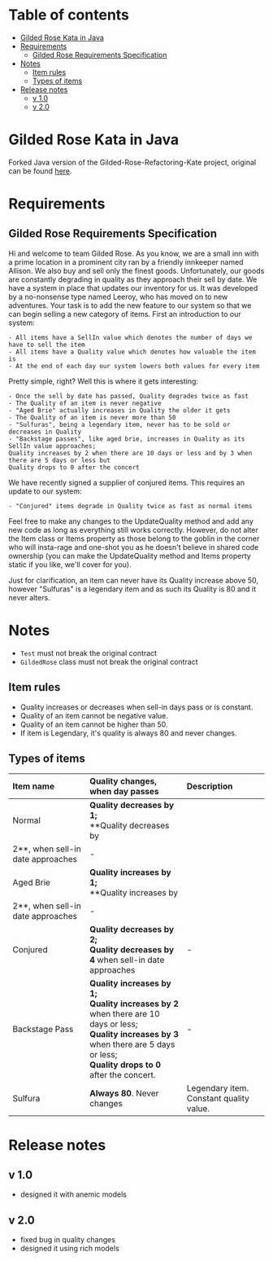 # Table of contents

- [Gilded Rose Kata in Java](#gilded-rose-kata-in-java)
- [Requirements](#requirements)
    * [Gilded Rose Requirements Specification](#gilded-rose-requirements-specification)
- [Notes](#notes)
    * [Item rules](#item-rules)
    * [Types of items](#types-of-items)
- [Release notes](#release-notes)
    * [v 1.0](#v-10)
    * [v 2.0](#v-20)

# Gilded Rose Kata in Java

Forked Java version of the Gilded-Rose-Refactoring-Kate project, original can be found
[here](https://github.com/emilybache/GildedRose-Refactoring-Kata).

# Requirements

## Gilded Rose Requirements Specification

Hi and welcome to team Gilded Rose. As you know, we are a small inn with a prime location in a
prominent city ran by a friendly innkeeper named Allison. We also buy and sell only the finest
goods. Unfortunately, our goods are constantly degrading in quality as they approach their sell by
date. We have a system in place that updates our inventory for us. It was developed by a no-nonsense
type named Leeroy, who has moved on to new adventures. Your task is to add the new feature to our
system so that we can begin selling a new category of items. First an introduction to our system:

	- All items have a SellIn value which denotes the number of days we have to sell the item
	- All items have a Quality value which denotes how valuable the item is
	- At the end of each day our system lowers both values for every item

Pretty simple, right? Well this is where it gets interesting:

	- Once the sell by date has passed, Quality degrades twice as fast
	- The Quality of an item is never negative
	- "Aged Brie" actually increases in Quality the older it gets
	- The Quality of an item is never more than 50
	- "Sulfuras", being a legendary item, never has to be sold or decreases in Quality
	- "Backstage passes", like aged brie, increases in Quality as its SellIn value approaches;
	Quality increases by 2 when there are 10 days or less and by 3 when there are 5 days or less but
	Quality drops to 0 after the concert

We have recently signed a supplier of conjured items. This requires an update to our system:

	- "Conjured" items degrade in Quality twice as fast as normal items

Feel free to make any changes to the UpdateQuality method and add any new code as long as everything
still works correctly. However, do not alter the Item class or Items property as those belong to the
goblin in the corner who will insta-rage and one-shot you as he doesn't believe in shared code
ownership (you can make the UpdateQuality method and Items property static if you like, we'll cover
for you).

Just for clarification, an item can never have its Quality increase above 50, however "Sulfuras" is
a legendary item and as such its Quality is 80 and it never alters.

# Notes

* `Test` must not break the original contract
* `GildedRose` class must not break the original contract

## Item rules

* Quality increases or decreases when sell-in days pass or is constant.
* Quality of an item cannot be negative value.
* Quality of an item cannot be higher than 50.
* If item is Legendary, it's quality is always 80 and never changes.

## Types of items

| Item name                         | Quality changes, when day passes                                                                                                                                                                                    | Description                             |
|:----------------------------------|:--------------------------------------------------------------------------------------------------------------------------------------------------------------------------------------------------------------------|:----------------------------------------|
| Normal                            | **Quality decreases by 1;** <br> **Quality decreases by                                                                                                                                                             |                                         |
| 2**, when sell-in date approaches | -                                                                                                                                                                                                                   |                                         |
| Aged Brie                         | **Quality increases by 1;** <br> **Quality increases by                                                                                                                                                             |                                         |
| 2**, when sell-in date approaches | -                                                                                                                                                                                                                   |                                         |
| Conjured                          | <b>Quality decreases by 2;</b> <br> <b>Quality decreases by 4</b> when sell-in date approaches                                                                                                                      | -                                       |
| Backstage Pass                    | <b>Quality increases by 1;</b><br> <b>Quality increases by 2</b> when there are 10 days or less;<br> <b>Quality increases by 3 </b> when there are 5 days or less;<br> <b>Quality drops to 0</b> after the concert. | -                                       |
| Sulfura                           | **Always 80**. Never changes                                                                                                                                                                                        | Legendary item. Constant quality value. |

# Release notes

## v 1.0

- designed it with anemic models

## v 2.0

- fixed bug in quality changes
- designed it using rich models
